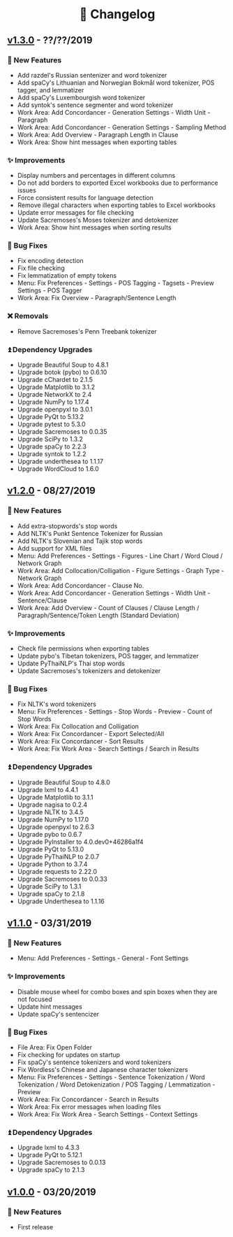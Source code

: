 <!--
# Wordless: Changelog
#
# Copyright (C) 2018-2019  Ye Lei (叶磊))
#
# This source file is licensed under GNU GPLv3.
# For details, see: https://github.com/BLKSerene/Wordless/blob/master/LICENSE.txt
#
# All other rights reserved.
-->

<div align="center"><h1>📄 Changelog</h1></div>

## [v1.3.0](https://github.com/BLKSerene/Wordless/releases/tag/v1.3.0) - ??/??/2019

### 🎉 New Features
- Add razdel's Russian sentenizer and word tokenizer
- Add spaCy's Lithuanian and Norwegian Bokmål word tokenizer, POS tagger, and lemmatizer
- Add spaCy's Luxembourgish word tokenizer
- Add syntok's sentence segmenter and word tokenizer
- Work Area: Add Concordancer - Generation Settings - Width Unit - Paragraph
- Work Area: Add Concordancer - Generation Settings - Sampling Method
- Work Area: Add Overview - Paragraph Length in Clause
- Work Area: Show hint messages when exporting tables

### ✨ Improvements
- Display numbers and percentages in different columns
- Do not add borders to exported Excel workbooks due to performance issues
- Force consistent results for language detection
- Remove illegal characters when exporting tables to Excel workbooks
- Update error messages for file checking
- Update Sacremoses's Moses tokenizer and detokenizer
- Work Area: Show hint messages when sorting results

### 📌 Bug Fixes
- Fix encoding detection
- Fix file checking
- Fix lemmatization of empty tokens
- Menu: Fix Preferences - Settings - POS Tagging - Tagsets - Preview Settings - POS Tagger
- Work Area: Fix Overview - Paragraph/Sentence Length

### ❌ Removals
- Remove Sacremoses's Penn Treebank tokenizer

### ⏫ Dependency Upgrades
- Upgrade Beautiful Soup to 4.8.1
- Upgrade botok (pybo) to 0.6.10
- Upgrade cChardet to 2.1.5
- Upgrade Matplotlib to 3.1.2
- Upgrade NetworkX to 2.4
- Upgrade NumPy to 1.17.4
- Upgrade openpyxl to 3.0.1
- Upgrade PyQt to 5.13.2
- Upgrade pytest to 5.3.0
- Upgrade Sacremoses to 0.0.35
- Upgrade SciPy to 1.3.2
- Upgrade spaCy to 2.2.3
- Upgrade syntok to 1.2.2
- Upgrade underthesea to 1.1.17
- Upgrade WordCloud to 1.6.0

## [v1.2.0](https://github.com/BLKSerene/Wordless/releases/tag/v1.2.0) - 08/27/2019

### 🎉 New Features
- Add extra-stopwords's stop words
- Add NLTK's Punkt Sentence Tokenizer for Russian
- Add NLTK's Slovenian and Tajik stop words
- Add support for XML files
- Menu: Add Preferences - Settings - Figures - Line Chart / Word Cloud / Network Graph
- Work Area: Add Collocation/Colligation - Figure Settings - Graph Type - Network Graph
- Work Area: Add Concordancer - Clause No.
- Work Area: Add Concordancer - Generation Settings - Width Unit - Sentence/Clause
- Work Area: Add Overview - Count of Clauses / Clause Length / Paragraph/Sentence/Token Length (Standard Deviation)

### ✨ Improvements
- Check file permissions when exporting tables
- Update pybo's Tibetan tokenizers, POS tagger, and lemmatizer
- Update PyThaiNLP's Thai stop words
- Update Sacremoses's tokenizers and detokenizer

### 📌 Bug Fixes
- Fix NLTK's word tokenizers
- Menu: Fix Preferences - Settings - Stop Words - Preview - Count of Stop Words
- Work Area: Fix Collocation and Colligation
- Work Area: Fix Concordancer - Export Selected/All
- Work Area: Fix Concordancer - Sort Results
- Work Area: Fix Work Area - Search Settings / Search in Results

### ⏫ Dependency Upgrades
- Upgrade Beautiful Soup to 4.8.0
- Upgrade lxml to 4.4.1
- Upgrade Matplotlib to 3.1.1
- Upgrade nagisa to 0.2.4
- Upgrade NLTK to 3.4.5
- Upgrade NumPy to 1.17.0
- Upgrade openpyxl to 2.6.3
- Upgrade pybo to 0.6.7
- Upgrade PyInstaller to 4.0.dev0+46286a1f4
- Upgrade PyQt to 5.13.0
- Upgrade PyThaiNLP to 2.0.7
- Upgrade Python to 3.7.4
- Upgrade requests to 2.22.0
- Upgrade Sacremoses to 0.0.33
- Upgrade SciPy to 1.3.1
- Upgrade spaCy to 2.1.8
- Upgrade Underthesea to 1.1.16

## [v1.1.0](https://github.com/BLKSerene/Wordless/releases/tag/v1.1.0) - 03/31/2019

### 🎉 New Features
- Menu: Add Preferences - Settings - General - Font Settings

### ✨ Improvements
- Disable mouse wheel for combo boxes and spin boxes when they are not focused
- Update hint messages
- Update spaCy's sentencizer

### 📌 Bug Fixes
- File Area: Fix Open Folder
- Fix checking for updates on startup
- Fix spaCy's sentence tokenizers and word tokenizers
- Fix Wordless's Chinese and Japanese character tokenizers
- Menu: Fix Preferences - Settings - Sentence Tokenization / Word Tokenization / Word Detokenization / POS Tagging / Lemmatization - Preview
- Work Area: Fix Concordancer - Search in Results
- Work Area: Fix error messages when loading files
- Work Area: Fix Work Area - Search Settings - Context Settings

### ⏫ Dependency Upgrades
- Upgrade lxml to 4.3.3
- Upgrade PyQt to 5.12.1
- Upgrade Sacremoses to 0.0.13
- Upgrade spaCy to 2.1.3

## [v1.0.0](https://github.com/BLKSerene/Wordless/releases/tag/v1.0.0) - 03/20/2019

### 🎉 New Features
- First release
